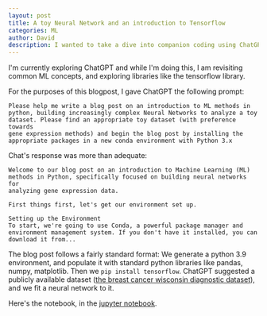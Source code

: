 ```yaml
---
layout: post
title: A toy Neural Network and an introduction to Tensorflow
categories: ML
author: David
description: I wanted to take a dive into companion coding using ChatGPT, so I asked it to help me write a blog post on an introduction to ML methods in python, specifically, I wanted to build a Neural Network using tensorflow to analyze a toy dataset (I even let Chat pick the dataset!).
---
```


I'm currently exploring ChatGPT and while I'm doing this, I am revisiting common ML concepts, and exploring libraries like the tensorflow library.

For the purposes of this blogpost, I gave ChatGPT the following prompt:
```
Please help me write a blog post on an introduction to ML methods in 
python, building increasingly complex Neural Networks to analyze a toy
dataset. Please find an appropriate toy dataset (with preference towards
gene expression methods) and begin the blog post by installing the
appropriate packages in a new conda environment with Python 3.x
```

Chat's response was more than adequate:
```
Welcome to our blog post on an introduction to Machine Learning (ML)
methods in Python, specifically focused on building neural networks for
analyzing gene expression data.

First things first, let's get our environment set up.

Setting up the Environment
To start, we're going to use Conda, a powerful package manager and
environment management system. If you don't have it installed, you can
download it from...
```

The blog post follows a fairly standard format: We generate a python 3.9 environment, and populate it with standard python libraries like pandas, numpy, matplotlib. Then we `pip install tensorflow`. ChatGPT suggested a publicly available dataset ([the breast cancer wisconsin diagnostic dataset](https://archive.ics.uci.edu/ml/datasets/Breast+Cancer+Wisconsin+(Diagnostic))), and we fit a neural network to it.

Here's the notebook, in the [jupyter notebook](https://dangeles.github.io/jupyter/intro_to_tensorflow.html).
